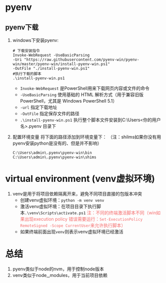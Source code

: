 # pyenv
## pyenv下载
1. windows下安装pyenv:
    ```shell
    # 下载安装指令
    Invoke-WebRequest -UseBasicParsing 
    -Uri "https://raw.githubusercontent.com/pyenv-win/pyenv-win/master/pyenv-win/install-pyenv-win.ps1" 
    -OutFile "./install-pyenv-win.ps1"
    #执行下载的脚本
    .\install-pyenv-win.ps1
    ```
    - `Invoke-WebRequest` 是PowerShell用来下载网页内容或文件的命令
    - `-UseBasicParsing` 使用基础的 HTML 解析方式（用于兼容旧版 PowerShell，尤其是 Windows PowerShell 5.1）
    - `-url` 指定下载地址
    - `-OutFile` 指定保存文件的路径
    - `.\install-pyenv-win.ps1` 执行整个脚本文件安装到C:\Users\<你的用户名>\.pyenv 目录下
  
2. 配置环境变量
   将下面的路径添加到环境变量下：
   （注：shilms如果你没有用pyenv安装python是没有的、但是并不影响）
    ```shell
    C:\Users\admin\.pyenv\pyenv-win\bin
    C:\Users\admin\.pyenv\pyenv-win\shims
    ```   


# virtual environment (venv虚拟环境)
1. venv是用于将项目依赖隔离开来，避免不同项目直接的包版本冲突
   - 创建venv虚拟环境：`python -m venv venv`
   - 激活venv虚拟环境：在项目目录下执行脚本`.\venv\Scripts\activate.ps1`  <span style="color: #f56c6c">注：不同的终端激活脚本不同（win如果出现execution policy 错误需要运行：`Set-ExecutionPolicy RemoteSigned -Scope CurrentUser`来允许执行脚本）<span>
   - 如果终端前面出现`venv`则表示venv虚拟环境已经激活
    
   
# 总结
1. pyenv类似于node的nvm，用于控制node版本
2. venv类似于node_,modules，用于当前项目依赖